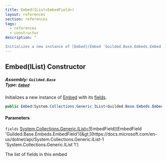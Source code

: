 ```yaml
---
title: Embed(IList<EmbedField>)
layout: references
section: references
tags:
  - references
  - constructor
description: "

Initializes a new instance of [Embed](Embed 'Guilded.Base.Embeds.Embed') with its [fields](Embed.Embed(IList_EmbedField_)#Guilded.Base.Embeds.Embed.Embed(System.Collections.Generic.IList_Guilded.Base.Embeds.EmbedField_).fields 'Guilded.Base.Embeds.Embed.Embed(System.Collections.Generic.IList<Guilded.Base.Embeds.EmbedField>).fields')."
---
```


## Embed(IList<EmbedField>) Constructor
##### **Assembly:** `Guilded.Base`<br/>**Type:** [`Embed`](Embed 'Guilded.Base.Embeds.Embed')

Initializes a new instance of [Embed](Embed 'Guilded.Base.Embeds.Embed') with its [fields](Embed.Embed(IList_EmbedField_)#Guilded.Base.Embeds.Embed.Embed(System.Collections.Generic.IList_Guilded.Base.Embeds.EmbedField_).fields 'Guilded.Base.Embeds.Embed.Embed(System.Collections.Generic.IList<Guilded.Base.Embeds.EmbedField>).fields').

```csharp
public Embed(System.Collections.Generic.IList<Guilded.Base.Embeds.EmbedField> fields);
```
#### Parameters

<a name='Guilded.Base.Embeds.Embed.Embed(System.Collections.Generic.IList_Guilded.Base.Embeds.EmbedField_).fields'></a>

`fields` [System.Collections.Generic.IList&lt;](https://docs.microsoft.com/en-us/dotnet/api/System.Collections.Generic.IList-1 'System.Collections.Generic.IList`1')[EmbedField](EmbedField 'Guilded.Base.Embeds.EmbedField')[&gt;](https://docs.microsoft.com/en-us/dotnet/api/System.Collections.Generic.IList-1 'System.Collections.Generic.IList`1')

The list of fields in this embed